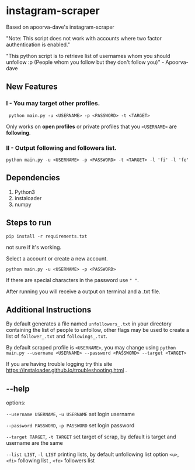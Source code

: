 # instagram-scraper

Based on apoorva-dave's instagram-scraper

"Note: This script does not work with accounts where two factor authentication is enabled."

"This python script is to retrieve list of usernames whom you should unfollow :p (People whom you follow but they don't follow you)" - Apoorva-dave

## New Features 

### I - You may target other profiles.

   ` python main.py -u <USERNAME> -p <PASSWORD> -t <TARGET>`
   
   Only works on **open profiles** or private profiles that you `<USERNAME>` are **following**.
### II - Output following and followers list.

`python main.py -u <USERNAME> -p <PASSWORD> -t <TARGET> -l 'fi' -l 'fe'`



## Dependencies

1. Python3 
2. instaloader
3. numpy

## Steps to run

` pip install -r requirements.txt `

not sure if it's working.

Select a account or create a new account.

`
python main.py -u <USERNAME> -p <PASSWORD>
`

If there are special characters in the password use ` " " `.

After running you will receive a output on terminal and a .txt file.

## Additional Instructions

By default generates a file named `unfollowers_.txt` in your directory containing the list of people to unfollow, other flags may be used to create a list of `follower_.txt` and `followings_.txt`.

By default scraped profile is `<USERNAME>`, you may change using 
 `
  python main.py --username <USERNAME> --password <PASSWORD> --target <TARGET> 
 `
 
 
 If you are having trouble logging try this site https://instaloader.github.io/troubleshooting.html .

## --help

options:

  `--username USERNAME`, `-u USERNAME`
                        <Required> set login username
  
  `--password PASSWORD`, `-p PASSWORD`
                        <Required> set login password
                          
  `--target TARGET`, `-t TARGET`
                        set target of scrap, by default is target and username are the same
                          
  `--list LIST`, `-l LIST`  printing lists, by default unfollowing list option `<u>`, `<fi>` following list , `<fe>` followers list

